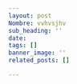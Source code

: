 ```yaml
---
layout: post
Nombre: vvhvsjhv
sub_heading: ''
date: 
tags: []
banner_image: ''
related_posts: []

---
```

